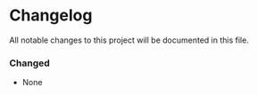# Changelog

All notable changes to this project will be documented in this file.

### Changed

- None

